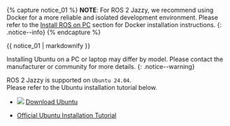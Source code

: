 {% capture notice_01 %}
**NOTE**: 
For ROS 2 Jazzy, we recommend using Docker for a more reliable and isolated development environment. Please refer to the [Install ROS on PC](#install-ros-on-pc) section for Docker installation instructions.
{: .notice--info}
{% endcapture %}
<div class="notice--info">{{ notice_01 | markdownify }}</div>

Installing Ubuntu on a PC or laptop may differ by model. Please contact the manufacturer or community for more details.
{: .notice--warning}

ROS 2 Jazzy is supported on `Ubuntu 24.04`.  
Please refer to the Ubuntu installation tutorial below.

- ![](/assets/images/icon_download.png) [Download Ubuntu](https://releases.ubuntu.com/?_ga=2.219480409.1908348701.1627362888-1311983284.1627362888)

- [Official Ubuntu Installation Tutorial](https://ubuntu.com/tutorials/install-ubuntu-desktop#1-overview) 